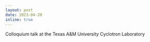 ```yaml
---
layout: post
date: 2023-04-20
inline: true
---
```


Colloquium talk at the Texas A&M University Cyclotron Laboratory
